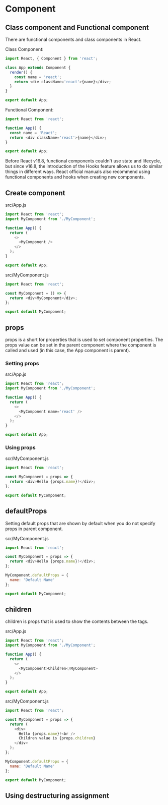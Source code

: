 # Component

## Class component and Functional component

There are functional components and class components in React.

Class Component:

```javascript
import React, { Component } from 'react';

class App extends Component {
  render() {
    const name = 'react';
    return <div className='react'>{name}</div>;
  }
}

export default App;
```



Functional Component:

```javascript
import React from 'react';

function App() {
  const name = 'React';
  return <div className='react'>{name}</div>;
}

export default App;
```



Before React v16.8, functional components couldn't use state and lifecycle, but since v16.8, the introduction of the Hooks feature allows us to do similar things in different ways. React official manuals also recommend using functional components and hooks when creating new components.



## Create component

src/App.js

```javascript
import React from 'react';
import MyComponent from './MyComponent';

function App() {
  return (
    <>
      <MyComponent />
    </>
  );
}

export default App;
```



src/MyComponent.js

```javascript
import React from 'react';

const MyComponent = () => {
  return <div>MyComponent</div>;
};

export default MyComponent;
```



## props

props is a short for properties that is used to set component properties. The props value can be set in the parent component where the component is called and used \(in this case, the App component is parent\).



### Setting props

src/App.js

```javascript
import React from 'react';
import MyComponent from './MyComponent';

function App() {
  return (
    <>
      <MyComponent name='react' />
    </>
  );
}

export default App;
```



### Using props

scr/MyComponent.js

```javascript
import React from 'react';

const MyComponent = props => {
  return <div>Hello {props.name}!</div>;
};

export default MyComponent;
```



## defaultProps

Setting default props that are shown by default when you do not specify props in parent component.

scr/MyComponent.js

```javascript
import React from 'react';

const MyComponent = props => {
  return <div>Hello {props.name}!</div>;
};

MyComponent.defaultProps = {
  name: 'Default Name'
};

export default MyComponent;
```



## children

children is props that is used to show the contents between the tags.

src/App.js

```javascript
import React from 'react';
import MyComponent from './MyComponent';

function App() {
  return (
    <>
      <MyComponent>Children</MyComponent>
    </>
  );
}

export default App;
```



src/MyComponent.js

```javascript
import React from 'react';

const MyComponent = props => {
  return (
    <div>
      Hello {props.name}!<br />
      Children value is {props.children}
    </div>
  );
};

MyComponent.defaultProps = {
  name: 'Default Name'
};

export default MyComponent;
```



## Using destructuring assignment

